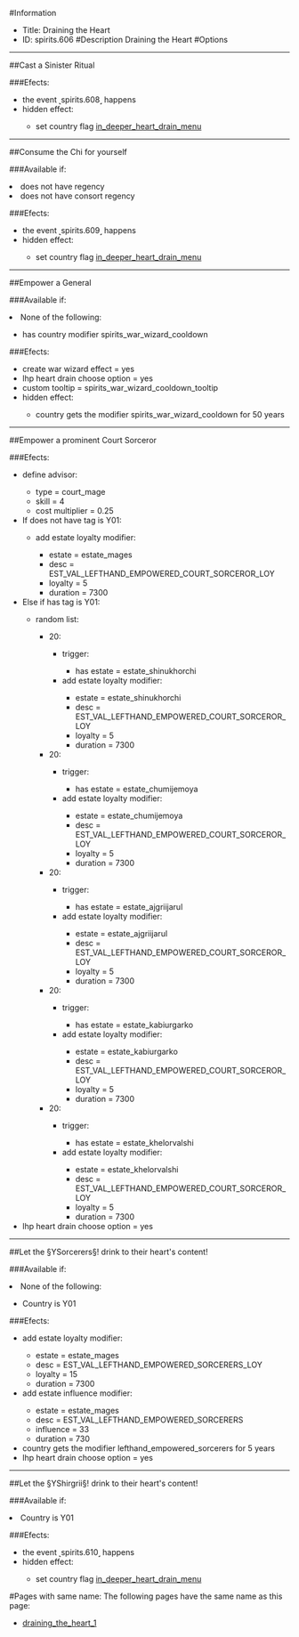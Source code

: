 #Information
 - Title: Draining the Heart
 - ID: spirits.606
#Description
Draining the Heart
#Options

___
##Cast a Sinister Ritual

###Efects:<ul><li>the event ˻spirits.608˼ happens</li><li>hidden effect:</li><ul><li>set country flag [in_deeper_heart_drain_menu](../flags/in_deeper_heart_drain_menu.md)</li></ul></ul>

___
##Consume the Chi for yourself

###Available if:
<li>does not have regency</li><li>does not have consort regency</li>

###Efects:<ul><li>the event ˻spirits.609˼ happens</li><li>hidden effect:</li><ul><li>set country flag [in_deeper_heart_drain_menu](../flags/in_deeper_heart_drain_menu.md)</li></ul></ul>

___
##Empower a General

###Available if:
<li>None of the following:</li><ul><li>has country modifier spirits_war_wizard_cooldown</li></ul>

###Efects:<ul><li>create war wizard effect = yes</li><li>lhp heart drain choose option = yes</li><li>custom tooltip = spirits_war_wizard_cooldown_tooltip</li><li>hidden effect:</li><ul><li>country gets the modifier spirits_war_wizard_cooldown for 50 years</li></ul></ul>

___
##Empower a prominent Court Sorceror

###Efects:<ul><li>define advisor:</li><ul><li>type = court_mage</li><li>skill = 4</li><li>cost multiplier = 0.25</li></ul><li>If does not have tag is Y01:</li><ul><li>add estate loyalty modifier:</li><ul><li>estate = estate_mages</li><li>desc = EST_VAL_LEFTHAND_EMPOWERED_COURT_SORCEROR_LOY</li><li>loyalty = 5</li><li>duration = 7300</li></ul></ul><li>Else if has tag is Y01:</li><ul><li>random list:</li><ul><li>20:</li><ul><li>trigger:</li><ul><li>has estate = estate_shinukhorchi</li></ul><li>add estate loyalty modifier:</li><ul><li>estate = estate_shinukhorchi</li><li>desc = EST_VAL_LEFTHAND_EMPOWERED_COURT_SORCEROR_LOY</li><li>loyalty = 5</li><li>duration = 7300</li></ul></ul><li>20:</li><ul><li>trigger:</li><ul><li>has estate = estate_chumijemoya</li></ul><li>add estate loyalty modifier:</li><ul><li>estate = estate_chumijemoya</li><li>desc = EST_VAL_LEFTHAND_EMPOWERED_COURT_SORCEROR_LOY</li><li>loyalty = 5</li><li>duration = 7300</li></ul></ul><li>20:</li><ul><li>trigger:</li><ul><li>has estate = estate_ajgriijarul</li></ul><li>add estate loyalty modifier:</li><ul><li>estate = estate_ajgriijarul</li><li>desc = EST_VAL_LEFTHAND_EMPOWERED_COURT_SORCEROR_LOY</li><li>loyalty = 5</li><li>duration = 7300</li></ul></ul><li>20:</li><ul><li>trigger:</li><ul><li>has estate = estate_kabiurgarko</li></ul><li>add estate loyalty modifier:</li><ul><li>estate = estate_kabiurgarko</li><li>desc = EST_VAL_LEFTHAND_EMPOWERED_COURT_SORCEROR_LOY</li><li>loyalty = 5</li><li>duration = 7300</li></ul></ul><li>20:</li><ul><li>trigger:</li><ul><li>has estate = estate_khelorvalshi</li></ul><li>add estate loyalty modifier:</li><ul><li>estate = estate_khelorvalshi</li><li>desc = EST_VAL_LEFTHAND_EMPOWERED_COURT_SORCEROR_LOY</li><li>loyalty = 5</li><li>duration = 7300</li></ul></ul></ul></ul><li>lhp heart drain choose option = yes</li></ul>

___
##Let the §YSorcerers§! drink to their heart's content!

###Available if:
<li>None of the following:</li><ul><li>Country is Y01</li></ul>

###Efects:<ul><li>add estate loyalty modifier:</li><ul><li>estate = estate_mages</li><li>desc = EST_VAL_LEFTHAND_EMPOWERED_SORCERERS_LOY</li><li>loyalty = 15</li><li>duration = 7300</li></ul><li>add estate influence modifier:</li><ul><li>estate = estate_mages</li><li>desc = EST_VAL_LEFTHAND_EMPOWERED_SORCERERS</li><li>influence = 33</li><li>duration = 730</li></ul><li>country gets the modifier lefthand_empowered_sorcerers for 5 years</li><li>lhp heart drain choose option = yes</li></ul>

___
##Let the §YShirgrii§! drink to their heart's content!

###Available if:
<li>Country is Y01</li>

###Efects:<ul><li>the event ˻spirits.610˼ happens</li><li>hidden effect:</li><ul><li>set country flag [in_deeper_heart_drain_menu](../flags/in_deeper_heart_drain_menu.md)</li></ul></ul>


#Pages with same name:
The following pages have the same name as this page:
 - [draining_the_heart_1](draining_the_heart_1.md)
